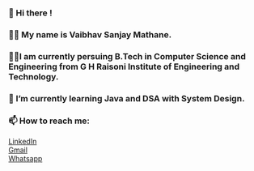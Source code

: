 ### 👋 Hi there !
### 🙎‍♂️ My name is Vaibhav Sanjay Mathane.
### 👨‍🎓I am currently persuing B.Tech in Computer Science and Engineering from G H Raisoni Institute of Engineering and Technology.
### 🌱 I’m currently learning Java and DSA with System Design.
### 📫 How to reach me: 
<a href="https://www.linkedin.com/in/vaibhav-mathane/">LinkedIn</a><br>
<a href="mailto:vaibhav.s.mathane@gmail.com">Gmail</a><br>
<a href="https://wa.me/918668590729">Whatsapp</a>


<!--
**vaibhavmathane0578/vaibhavmathane0578** is a ✨ _special_ ✨ repository because its `README.md` (this file) appears on your GitHub profile.

Here are some ideas to get you started:

- 🔭 I’m currently working on ...
- 🌱 I’m currently learning ...
- 👯 I’m looking to collaborate on ...
- 🤔 I’m looking for help with ...
- 💬 Ask me about ...
- 📫 How to reach me: ...
- 😄 Pronouns: ...
- ⚡ Fun fact: ...
-->
